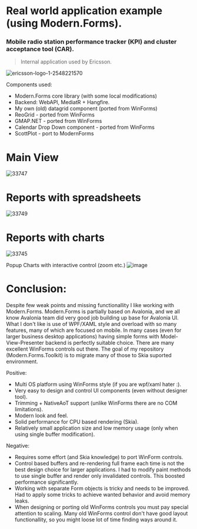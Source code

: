 # Real world application example (using Modern.Forms).

### Mobile radio station performance tracker (KPI) and cluster acceptance tool (CAR). 
> Internal application used by Ericsson. 

![ericsson-logo-1-2548221570](https://github.com/dax-leo/Modern.Forms.Showcases/assets/70173560/77f7951f-7010-4754-b5a0-ff1bbcf13d21)

Components used: 
- Modern.Forms core library (with some local modifications)
- Backend: WebAPI, MediatR + Hangfire.
- My own (old) datagrid component (ported from WinForms)
- ReoGrid - ported from WinForms
- GMAP.NET - ported from WinForms
- Calendar Drop Down component - ported from WinForms
- ScottPlot - port to ModernForms

# Main View
![33747](https://github.com/dax-leo/Modern.Forms.Showcases/assets/70173560/fc02b8d5-f969-4e96-8f7a-a333e4f85a50)

# Reports with spreadsheets
![33749](https://github.com/dax-leo/Modern.Forms.Showcases/assets/70173560/bfe7491f-c30e-435e-9ca1-c5987cec8dae)

# Reports with charts
![33745](https://github.com/dax-leo/Modern.Forms.Showcases/assets/70173560/ca87e24e-0f7e-4183-9345-ad58f2b214f6)

Popup Charts with interactive control (zoom etc.)
![image](https://github.com/dax-leo/Modern.Forms.Showcases/assets/70173560/51200903-7741-4c7f-a4da-071f0ece3582)

# Conclusion:
Despite few weak points and missing functionallity I like working with Modern.Forms. Modern.Forms is partially based on Avalonia, and we all know Avalonia team did very good job building up base for Avalonia UI. What I don't like is use of WPF/XAML style and overload with so many features, many of which are focused on mobile. In many cases (even for larger business desktop applications) having simple forms with Model-View-Presenter backend is perfectly suitable choice. There are many excellent WinForms controls out there. The goal of my repository (Modern.Forms.Toolkit) is to migrate many of those to Skia suported environment.

Positive:
- Multi OS platform using WinForms style (if you are wpf/xaml hater :).
- Very easy to design and control UI components (even without designer tool).
- Trimming + NativeAoT support (unlike WinForms there are no COM limitations).
- Modern look and feel.
- Solid performance for CPU based rendering (Skia).
- Relatively small application size and low memory usage (only when using single buffer modification).

Negative:
- Requires some effort (and Skia knowledge) to port WinForm controls.
- Control based buffers and re-rendering full frame each time is not the best design choice for larger applications. I had to modify paint methods to use single buffer and render only invalidated controls. This boosted performance significantly.
- Working with separate Form objects is tricky and needs to be improved. Had to apply some tricks to achieve wanted behavior and avoid memory leaks.
- When designing or porting old WinForms controls you must pay special attention to scaling. Many old WinForms control don't have good layout functionallity, so you might loose lot of time finding ways around it.
